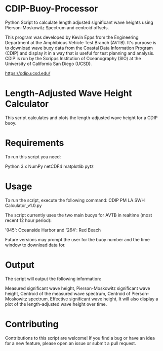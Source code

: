 # CDIP-Buoy-Processor
Python Script to calculate length adjusted significant wave heights using Pierson-Moskowitz Spectrum and centroid offsets.

This program was developed by Kevin Epps from the Engineering Department at the Amphibious Vehicle Test Branch (AVTB).  It's purpose is to download wave buoy data from the Coastal Data Information Program (CDIP) and display it in a way that is useful for test planning and analysis.  CDIP is run by the Scripps Institution of Oceanography (SIO) at the University of California San Diego (UCSD).

https://cdip.ucsd.edu/


# Length-Adjusted Wave Height Calculator
This script calculates and plots the length-adjusted wave height for a CDIP buoy.

# Requirements
To run this script you need:

Python 3.x
NumPy
netCDF4
matplotlib
pytz

# Usage
To run the script, execute the following command:
CDIP PM LA SWH Calculator_v1.0.py

The script currently uses the two main buoys for AVTB in realtime (most recent 12 hour period):

'045':  Oceanside Harbor and '264':  Red Beach

Future versions may prompt the user for the buoy number and the time window to download data for.

# Output
The script will output the following information:

Measured significant wave height, 
Pierson-Moskowitz significant wave height, 
Centroid of the measured wave spectrum, 
Centroid of Pierson-Moskowitz spectrum, 
Effective significant wave height, 
It will also display a plot of the length-adjusted wave height over time.

# Contributing
Contributions to this script are welcome! If you find a bug or have an idea for a new feature, please open an issue or submit a pull request.
